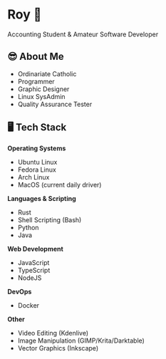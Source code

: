 # Roy 👋

Accounting Student & Amateur Software Developer

## 😎 About Me

* Ordinariate Catholic
* Programmer
* Graphic Designer
* Linux SysAdmin
* Quality Assurance Tester

## 🖥️ Tech Stack

__Operating Systems__
* Ubuntu Linux
* Fedora Linux
* Arch Linux
* MacOS (current daily driver)

__Languages & Scripting__

* Rust
* Shell Scripting (Bash)
* Python
* Java

 __Web Development__

* JavaScript
* TypeScript
* NodeJS

__DevOps__

* Docker

 __Other__

* Video Editing (Kdenlive)
* Image Manipulation (GIMP/Krita/Darktable)
* Vector Graphics (Inkscape)

